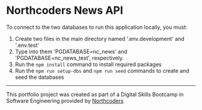# Northcoders News API

To connect to the two databases to run this application locally, you must:

1. Create two files in the main directory named '.env.development' and '.env.test'
2. Type into them 'PGDATABASE=nc_news' and 'PGDATABASE=nc_news_test', respectively.
3. Run the `npm install` command to install required packages
4. Run the `npm run setup-dbs` and `npm run seed` commands to create and seed the databases



--- 

This portfolio project was created as part of a Digital Skills Bootcamp in Software Engineering provided by [Northcoders](https://northcoders.com/)
